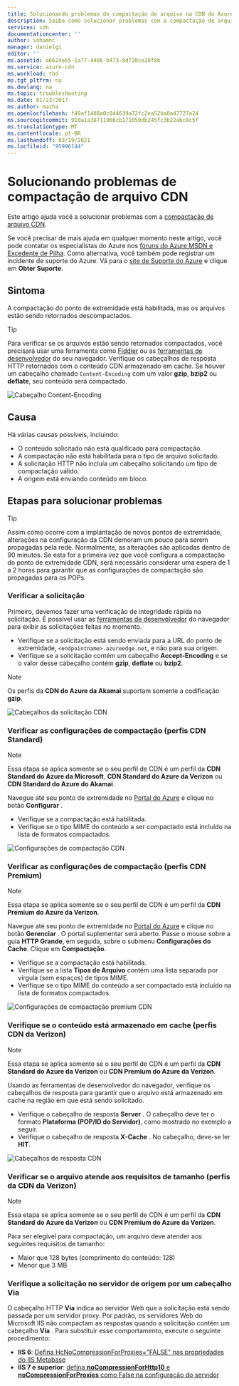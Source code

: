 ```yaml
---
title: Solucionando problemas de compactação de arquivo na CDN do Azure | Microsoft Docs
description: Saiba como solucionar problemas com a compactação de arquivo na rede de distribuição de conteúdo do Azure. Este artigo aborda várias causas possíveis.
services: cdn
documentationcenter: ''
author: sohamnc
manager: danielgi
editor: ''
ms.assetid: a6624e65-1a77-4486-b473-8d720ce28f8b
ms.service: azure-cdn
ms.workload: tbd
ms.tgt_pltfrm: na
ms.devlang: na
ms.topic: troubleshooting
ms.date: 01/23/2017
ms.author: mazha
ms.openlocfilehash: f49af1488a0c044639a72fc2ea52ba0a47727a24
ms.sourcegitcommit: 910a1a38711966cb171050db245fc3b22abc8c5f
ms.translationtype: MT
ms.contentlocale: pt-BR
ms.lasthandoff: 03/19/2021
ms.locfileid: "95996144"
---
```

# <a name="troubleshooting-cdn-file-compression"></a>Solucionando problemas de compactação de arquivo CDN
Este artigo ajuda você a solucionar problemas com a [compactação de arquivo CDN](cdn-improve-performance.md).

Se você precisar de mais ajuda em qualquer momento neste artigo, você pode contatar os especialistas do Azure nos [fóruns do Azure MSDN e Excedente de Pilha](https://azure.microsoft.com/support/forums/). Como alternativa, você também pode registrar um incidente de suporte do Azure. Vá para o [site de Suporte do Azure](https://azure.microsoft.com/support/options/) e clique em **Obter Suporte**.

## <a name="symptom"></a>Sintoma
A compactação do ponto de extremidade está habilitada, mas os arquivos estão sendo retornados descompactados.

> [!TIP]
> Para verificar se os arquivos estão sendo retornados compactados, você precisará usar uma ferramenta como [Fiddler](https://www.telerik.com/fiddler) ou as [ferramentas de desenvolvedor](https://developer.microsoft.com/microsoft-edge/platform/documentation/f12-devtools-guide/) do seu navegador.  Verifique os cabeçalhos de resposta HTTP retornados com o conteúdo CDN armazenado em cache.  Se houver um cabeçalho chamado `Content-Encoding` com um valor **gzip**, **bzip2** ou **deflate**, seu conteúdo será compactado.
> 
> ![Cabeçalho Content-Encoding](./media/cdn-troubleshoot-compression/cdn-content-header.png)
> 
> 

## <a name="cause"></a>Causa
Há várias causas possíveis, incluindo:

* O conteúdo solicitado não está qualificado para compactação.
* A compactação não está habilitada para o tipo de arquivo solicitado.
* A solicitação HTTP não incluía um cabeçalho solicitando um tipo de compactação válido.
* A origem está enviando conteúdo em bloco.

## <a name="troubleshooting-steps"></a>Etapas para solucionar problemas
> [!TIP]
> Assim como ocorre com a implantação de novos pontos de extremidade, alterações na configuração da CDN demoram um pouco para serem propagadas pela rede.  Normalmente, as alterações são aplicadas dentro de 90 minutos.  Se esta for a primeira vez que você configura a compactação do ponto de extremidade CDN, será necessário considerar uma espera de 1 a 2 horas para garantir que as configurações de compactação são propagadas para os POPs. 
> 
> 

### <a name="verify-the-request"></a>Verificar a solicitação
Primeiro, devemos fazer uma verificação de integridade rápida na solicitação.  É possível usar as [ferramentas de desenvolvedor](https://developer.microsoft.com/microsoft-edge/platform/documentation/f12-devtools-guide/) do navegador para exibir as solicitações feitas no momento.

* Verifique se a solicitação está sendo enviada para a URL do ponto de extremidade, `<endpointname>.azureedge.net`, e não para sua origem.
* Verifique se a solicitação contém um cabeçalho **Accept-Encoding** e se o valor desse cabeçalho contém **gzip**, **deflate** ou **bzip2**.

> [!NOTE]
> Os perfis da **CDN do Azure da Akamai** suportam somente a codificação **gzip**.
> 
> 

![Cabeçalhos da solicitação CDN](./media/cdn-troubleshoot-compression/cdn-request-headers.png)

### <a name="verify-compression-settings-standard-cdn-profiles"></a>Verificar as configurações de compactação (perfis CDN Standard)
> [!NOTE]
> Essa etapa se aplica somente se o seu perfil de CDN é um perfil da **CDN Standard do Azure da Microsoft**, **CDN Standard do Azure da Verizon** ou **CDN Standard do Azure do Akamai**. 
> 
> 

Navegue até seu ponto de extremidade no [Portal do Azure](https://portal.azure.com) e clique no botão **Configurar** .

* Verifique se a compactação está habilitada.
* Verifique se o tipo MIME do conteúdo a ser compactado está incluído na lista de formatos compactados.

![Configurações de compactação CDN](./media/cdn-troubleshoot-compression/cdn-compression-settings.png)

### <a name="verify-compression-settings-premium-cdn-profiles"></a>Verificar as configurações de compactação (perfis CDN Premium)
> [!NOTE]
> Essa etapa se aplica somente se o seu perfil de CDN é um perfil da **CDN Premium do Azure da Verizon**.
> 
> 

Navegue até seu ponto de extremidade no [Portal do Azure](https://portal.azure.com) e clique no botão **Gerenciar** .  O portal suplementar será aberto.  Passe o mouse sobre a guia **HTTP Grande**, em seguida, sobre o submenu **Configurações do Cache**.  Clique em **Compactação**. 

* Verifique se a compactação está habilitada.
* Verifique se a lista **Tipos de Arquivo** contém uma lista separada por vírgula (sem espaços) de tipos MIME.
* Verifique se o tipo MIME do conteúdo a ser compactado está incluído na lista de formatos compactados.

![Configurações de compactação premium CDN](./media/cdn-troubleshoot-compression/cdn-compression-settings-premium.png)

### <a name="verify-the-content-is-cached-verizon-cdn-profiles"></a>Verifique se o conteúdo está armazenado em cache (perfis CDN da Verizon)
> [!NOTE]
> Essa etapa se aplica somente se o seu perfil de CDN é um perfil da **CDN Standard do Azure da Verizon** ou **CDN Premium do Azure da Verizon**.
> 
> 

Usando as ferramentas de desenvolvedor do navegador, verifique os cabeçalhos de resposta para garantir que o arquivo está armazenado em cache na região em que está sendo solicitado.

* Verifique o cabeçalho de resposta **Server** .  O cabeçalho deve ter o formato **Plataforma (POP/ID do Servidor)**, como mostrado no exemplo a seguir.
* Verifique o cabeçalho de resposta **X-Cache** .  No cabeçalho, deve-se ler **HIT**.  

![Cabeçalhos de resposta CDN](./media/cdn-troubleshoot-compression/cdn-response-headers.png)

### <a name="verify-the-file-meets-the-size-requirements-verizon-cdn-profiles"></a>Verificar se o arquivo atende aos requisitos de tamanho (perfis da CDN da Verizon)
> [!NOTE]
> Essa etapa se aplica somente se o seu perfil de CDN é um perfil da **CDN Standard do Azure da Verizon** ou **CDN Premium do Azure da Verizon**.
> 
> 

Para ser elegível para compactação, um arquivo deve atender aos seguintes requisitos de tamanho:

* Maior que 128 bytes (comprimento do conteúdo: 128)
* Menor que 3 MB

### <a name="check-the-request-at-the-origin-server-for-a-via-header"></a>Verifique a solicitação no servidor de origem por um cabeçalho **Via**
O cabeçalho HTTP **Via** indica ao servidor Web que a solicitação está sendo passada por um servidor proxy.  Por padrão, os servidores Web do Microsoft IIS não compactam as respostas quando a solicitação contém um cabeçalho **Via** .  Para substituir esse comportamento, execute o seguinte procedimento:

* **IIS 6**: [Defina HcNoCompressionForProxies="FALSE" nas propriedades do IIS Metabase](/previous-versions/iis/6.0-sdk/ms525390(v=vs.90))
* **IIS 7 e superior**: [defina **noCompressionForHttp10** e **noCompressionForProxies** como False na configuração do servidor](https://www.iis.net/configreference/system.webserver/httpcompression)

